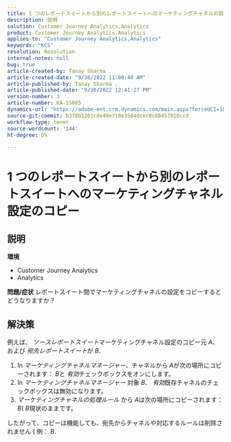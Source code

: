 ```yaml
---
title: 1 つのレポートスイートから別のレポートスイートへのマーケティングチャネルの設定のコピー
description: 説明
solution: Customer Journey Analytics,Analytics
product: Customer Journey Analytics,Analytics
applies-to: "Customer Journey Analytics,Analytics"
keywords: "KCS"
resolution: Resolution
internal-notes: null
bug: true
article-created-by: Tanay Sharma .
article-created-date: "9/30/2022 11:00:48 AM"
article-published-by: Tanay Sharma .
article-published-date: "9/30/2022 12:41:27 PM"
version-number: 3
article-number: KA-15865
dynamics-url: "https://adobe-ent.crm.dynamics.com/main.aspx?forceUCI=1&pagetype=entityrecord&etn=knowledgearticle&id=1c0d961e-af40-ed11-9db1-0022480868ff"
source-git-commit: b378b1201cde49e710e3584dcec0c68457816ccd
workflow-type: tm+mt
source-wordcount: '144'
ht-degree: 6%

---
```


# 1 つのレポートスイートから別のレポートスイートへのマーケティングチャネル設定のコピー

## 説明

<b>環境</b>
- Customer Journey Analytics
- Analytics



<b>問題/症状</b>
レポートスイート間でマーケティングチャネルの設定をコピーするとどうなりますか？


## 解決策


例えば、 *ソースレポートスイート*&#x200B;マーケティングチャネル設定のコピー元 *A*、および *宛先レポートスイート*&#x200B;が *B<b>*.</b>

1. In *マーケティングチャネルマネージャー*、チャネルから *A*&#x200B;が次の場所にコピーされます： *B*&#x200B;と *有効*&#x200B;チェックボックスをオンにします。
2. In *マーケティングチャネルマネージャー* 対象 *B*、 *有効*&#x200B;既存チャネルのチェックボックスは無効になります。
3. *マーケティングチャネルの処理ルール* から *A*&#x200B;は次の場所にコピーされます： *B*( *B*&#x200B;現状のままです。


したがって、コピーは機能しても、宛先からチャネルや対応するルールは削除されません ( 例： *B*.
